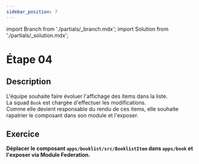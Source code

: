 ```yaml
---
sidebar_position: 7
---
```


import Branch from './partials/\_branch.mdx';
import Solution from './partials/\_solution.mdx';

# Étape 04

<Branch step="04" />

## Description

L'équipe souhaite faire évoluer l'affichage des items dans la liste.  
La squad `Book` est chargée d'effectuer les modifications.  
Comme elle devient responsable du rendu de ces items, elle souhaite rapatrier le composant dans son module et l'exposer.

## Exercice

**Déplacer le composant `apps/booklist/src/BooklistItem` dans `apps/book` et l'exposer via Module Federation.**

<Solution step="04" />
